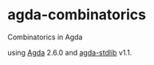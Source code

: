 # agda-combinatorics
Combinatorics in Agda

using [Agda](https://github.com/agda/agda) 2.6.0 and [agda-stdlib](https://github.com/agda/agda-stdlib) v1.1.
